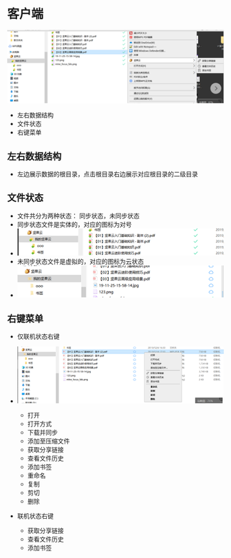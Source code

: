 # 客户端
![](https://github.com/openthos/multiwin-analysis/blob/master/multiwindow/dongpeng/Nuts/icon/home_icon1.png)
  - 左右数据结构
  - 文件状态
  - 右键菜单

## 左右数据结构
  - 左边展示数据的根目录，点击根目录右边展示对应根目录的二级目录
## 文件状态
  - 文件共分为两种状态： 同步状态，未同步状态
  - 同步状态文件是实体的，对应的图标为对号
  - ![](https://github.com/openthos/multiwin-analysis/blob/master/multiwindow/dongpeng/Nuts/icon/home_icon3.png)
  - 未同步状态文件是虚拟的，对应的图标为云状态
  - ![](https://github.com/openthos/multiwin-analysis/blob/master/multiwindow/dongpeng/Nuts/icon/home_icon2.png)
## 右键菜单
  - 仅联机状态右键
  - ![](https://github.com/openthos/multiwin-analysis/blob/master/multiwindow/dongpeng/Nuts/icon/home_icon4.png)
    - 打开
    - 打开方式
    - 下载并同步
    - 添加至压缩文件
    - 获取分享链接
    - 查看文件历史
    - 添加书签
    - 重命名
    - 复制
    - 剪切
    - 删除

  - 联机状态右键
    - 获取分享链接
    - 查看文件历史
    - 添加书签
